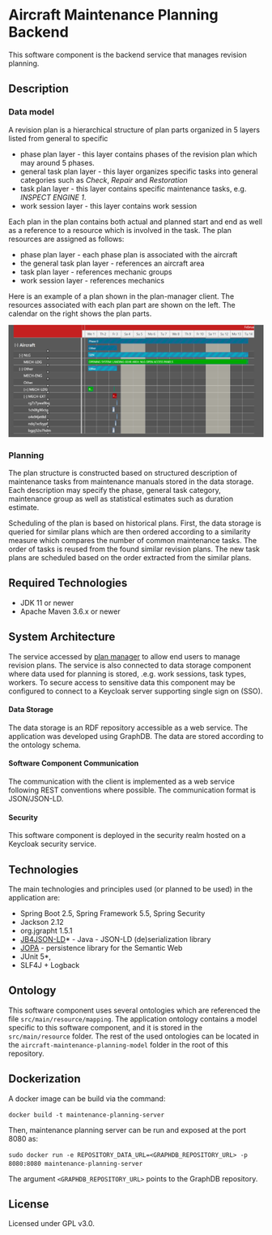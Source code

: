 # Aircraft Maintenance Planning Backend
This software component is the backend service that manages revision planning.

## Description 

### Data model
A revision plan is a hierarchical structure of plan parts organized in 5 layers listed from general to specific
- phase plan layer - this layer contains phases of the revision plan which may around 5 phases.
- general task plan layer - this layer organizes specific tasks into general categories such as _Check_, _Repair_ and _Restoration_
- task plan layer - this layer contains specific maintenance tasks, e.g. _INSPECT ENGINE 1_.    
- work session layer - this layer contains work session  

Each plan in the plan contains both actual and planned start and end as well as a reference to a resource which is 
involved in the task. The plan resources are assigned as follows:
- phase plan layer - each phase plan is associated with the aircraft 
- the general task plan layer - references an aircraft area
- task plan layer - references mechanic groups
- work session layer - references mechanics

Here is an example of a plan shown in the plan-manager client. The resources associated with each plan part are shown 
on the left. The calendar on the right shows the plan parts.

![](img/example-plan.png)



### Planning
The plan structure is constructed based on structured description of maintenance tasks from maintenance manuals stored
in the data storage. Each description may specify the phase, general task category, maintenance group as well as statistical
estimates such as duration estimate.

Scheduling of the plan is based on historical plans. First, the data storage is queried for similar plans which are then 
ordered according to a similarity measure which compares the number of common maintenance tasks. The order of tasks 
is reused from the found similar revision plans. The new task plans are scheduled based on the order extracted from the 
similar plans.    

## Required Technologies

- JDK 11 or newer
- Apache Maven 3.6.x or newer

## System Architecture
The service accessed by [plan manager]()
to allow end users to manage revision plans. The service is also connected to data storage component where 
data used for planning is stored, .e.g. work sessions, task types, workers. To secure access to sensitive data this
component may be configured to connect to a Keycloak server supporting single sign on (SSO).

#### Data Storage
The data storage is an RDF repository accessible as a web service. The application was developed using GraphDB. The data
are stored according to the ontology schema.

#### Software Component Communication 
The communication with the client is implemented as a web service following REST conventions where possible. The 
communication format is JSON/JSON-LD.

#### Security
This software component is deployed in the security realm hosted on a Keycloak security service. 

## Technologies
The main technologies and principles used (or planned to be used) in the application are:
- Spring Boot 2.5, Spring Framework 5.5, Spring Security
- Jackson 2.12
- org.jgrapht 1.5.1
- [JB4JSON-LD](https://github.com/kbss-cvut/jb4jsonld-jackson)* - Java - JSON-LD (de)serialization library
- [JOPA](https://github.com/kbss-cvut/jopa) - persistence library for the Semantic Web
- JUnit 5*,
- SLF4J + Logback

## Ontology
This software component uses several ontologies which are referenced the file `src/main/resource/mapping`. The application 
ontology contains a model specific to this software component, and it is stored in the `src/main/resource` folder. The 
rest of the used ontologies can be located in the `aircraft-maintenance-planning-model` folder in the root of this 
repository. 

## Dockerization
A docker image can be build via the command:

`docker build -t maintenance-planning-server`

Then, maintenance planning server can be run and exposed at the port 8080 as:

`sudo docker run -e REPOSITORY_DATA_URL=<GRAPHDB_REPOSITORY_URL> -p 8080:8080 maintenance-planning-server`

The argument `<GRAPHDB_REPOSITORY_URL>` points to the GraphDB repository.


## License

Licensed under GPL v3.0.